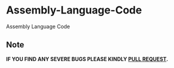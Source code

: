 # Assembly-Language-Code
Assembly Language Code

Note
-------

**IF YOU FIND ANY SEVERE BUGS PLEASE KINDLY [PULL REQUEST](https://github.com/mrmohim/Assembly-Language-Code/pulls).**
